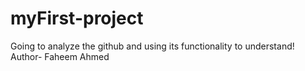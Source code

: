 # myFirst-project
Going to analyze the github and using its functionality to understand! 
<br>
Author- Faheem Ahmed
